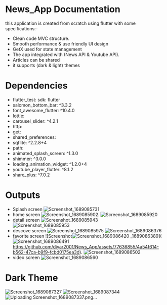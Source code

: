# News_App Documentation
this application is created from scratch using flutter with some specifications:-
- Clean code MVC structure.
- Smooth performance & use friendly UI design
- GetX used for state management
- The app integrated with (News API & Youtube API).
- Articles can be shared
- it supports (dark & light) themes

# Dependencies
- flutter_test:
    sdk: flutter
 - salomon_bottom_bar: ^3.3.2
 - font_awesome_flutter: ^10.4.0
 - lottie: 
 - carousel_slider: ^4.2.1
 - http: 
 - get: 
 - shared_preferences: 
 - sqflite: ^2.2.8+4
 - path:
 - animated_splash_screen: ^1.3.0
 - shimmer: ^3.0.0
 - loading_animation_widget: ^1.2.0+4
 - youtube_player_flutter: ^8.1.2
 - share_plus: ^7.0.2

# Outputs
- Splash screen
  ![Screenshot_1689085731](https://github.com/diyar2001/News_App/assets/77636855/371fd29e-dabe-40fb-9ac6-b6e36aab5307)
- home screen
  ![Screenshot_1689085902](https://github.com/diyar2001/News_App/assets/77636855/07bd1b5c-62fc-4002-9e1e-6ae6741a2576). ![Screenshot_1689085920](https://github.com/diyar2001/News_App/assets/77636855/48bc9be6-3ab0-40ad-895a-aad43ae0157d)
- detail screen
  ![Screenshot_1689085943](https://github.com/diyar2001/News_App/assets/77636855/ec1d64a1-877b-4014-9488-2b9b23cfea63)   
![Screenshot_1689085953](https://github.com/diyar2001/News_App/assets/77636855/a6e9eada-ff74-43cf-9b9e-9d50b0c288f4)
- descove screen
  ![Screenshot_1689085975](https://github.com/diyar2001/News_App/assets/77636855/29c206c6-94f8-4ae2-9889-03ac78101af6) 
![Screenshot_1689086376](https://github.com/diyar2001/News_App/assets/77636855/bd9375b3-d7f3-4027-aa94-767987844f02)
- favorite screen
  ![Screenshot![Screenshot_1689086420](https://github.com/diyar2001/News_App/assets/77636855/721bdea3-9a4b-49a9-bd53-64c8e84ec143)
_1689086389](![Screenshot_1689086491](https://github.com/diyar2001/News_App/assets/77636855/d49a158f-b447-48c3-ba69-e8aca45a4cde)
https://github.com/diyar2001/News_App/assets/77636855/4a54f614-b562-47ca-b9f9-fcbd0175ea3d).
![Screenshot_1689086502](https://github.com/diyar2001/News_App/assets/77636855/7257d9ab-357c-4bd0-8f40-36146dbdfc6e)
- video screen
  ![Screenshot_1689086560](https://github.com/diyar2001/News_App/assets/77636855/8cd60857-2696-49f9-98f4-21ef9d0a8053)


# Dark Theme 
![Screenshot_1689087327](https://github.com/diyar2001/News_App/assets/77636855/34b80e27-447c-40db-98df-8158a9df62ad)
![Screenshot_1689087344](https://github.com/diyar2001/News_App/assets/77636855/be6aebd2-3a8b-4da4-9caf-dbe07e5022d5)
![Uploading Screenshot_1689087337.png…]()



 

